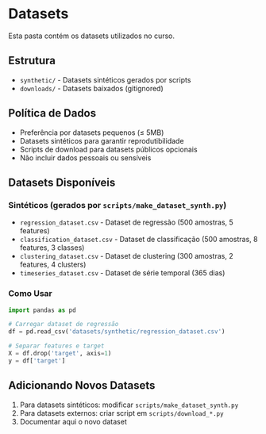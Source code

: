 # Datasets

Esta pasta contém os datasets utilizados no curso.

## Estrutura

- `synthetic/` - Datasets sintéticos gerados por scripts
- `downloads/` - Datasets baixados (gitignored)

## Política de Dados

- Preferência por datasets pequenos (≤ 5MB)
- Datasets sintéticos para garantir reprodutibilidade
- Scripts de download para datasets públicos opcionais
- Não incluir dados pessoais ou sensíveis

## Datasets Disponíveis

### Sintéticos (gerados por `scripts/make_dataset_synth.py`)

- `regression_dataset.csv` - Dataset de regressão (500 amostras, 5 features)
- `classification_dataset.csv` - Dataset de classificação (500 amostras, 8 features, 3 classes)
- `clustering_dataset.csv` - Dataset de clustering (300 amostras, 2 features, 4 clusters)
- `timeseries_dataset.csv` - Dataset de série temporal (365 dias)

### Como Usar

```python
import pandas as pd

# Carregar dataset de regressão
df = pd.read_csv('datasets/synthetic/regression_dataset.csv')

# Separar features e target
X = df.drop('target', axis=1)
y = df['target']
```

## Adicionando Novos Datasets

1. Para datasets sintéticos: modificar `scripts/make_dataset_synth.py`
2. Para datasets externos: criar script em `scripts/download_*.py`
3. Documentar aqui o novo dataset

